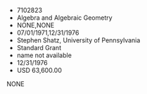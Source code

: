 * 7102823
* Algebra and Algebraic Geometry
* NONE,NONE
* 07/01/1971,12/31/1976
* Stephen Shatz, University of Pennsylvania
* Standard Grant
*   name not available
* 12/31/1976
* USD 63,600.00

NONE